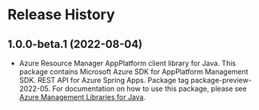 # Release History

## 1.0.0-beta.1 (2022-08-04)

- Azure Resource Manager AppPlatform client library for Java. This package contains Microsoft Azure SDK for AppPlatform Management SDK. REST API for Azure Spring Apps. Package tag package-preview-2022-05. For documentation on how to use this package, please see [Azure Management Libraries for Java](https://aka.ms/azsdk/java/mgmt).
